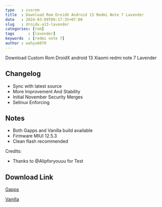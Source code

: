 ```yaml
---
type   : cusrom
title  : Download Rom DroidX Android 13 Redmi Note 7 Lavender
date   : 2024-03-09T09:17:35+07:00
slug   : droidx-a13-lavender
categories: [rom]
tags      : [lavender]
keywords  : [redmi note 7]
author : wahyu6070
---
```


Download Custom Rom DroidX android 13 Xiaomi redmi note 7 Lavender

## Changelog 
- Sync with latest source
- More Improvement And Stability
- Initial November Security Merges
- Selinux Enforcing

## Notes
- Both Gapps and Vanilla build available
- Firmware MIUI 12.5.3
- Clean flash recommended

Credits:
- Thanks to @Alipforyouuu for Test

## Download Link
[Gapps](https://sourceforge.net/projects/premiumprjktrom/files/Lavender/droidx-1.7-20231202-1859-UNOFFICIAL-lavender-Gapps.zip/download)

[Vanilla](https://sourceforge.net/projects/premiumprjktrom/files/Lavender/droidx-1.7-20231202-2327-UNOFFICIAL-lavender-Vanilla.zip/download)


